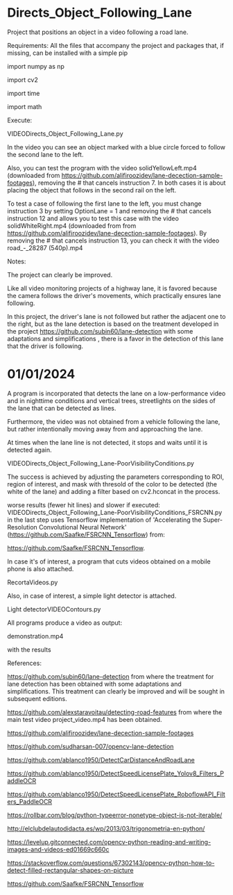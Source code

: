 # Directs_Object_Following_Lane
Project that positions an object in a video following a road lane.

Requirements:
All the files that accompany the project and packages that, if missing, can be installed with a simple pip

import numpy as np

import cv2

import time

import math


Execute:

VIDEODirects_Object_Following_Lane.py

In the video you can see an object marked with a blue circle forced to follow the second lane to the left.

Also, you can test the program with the video solidYellowLeft.mp4 (downloaded from https://github.com/alifiroozidev/lane-decection-sample-footages), removing the # that cancels instruction 7. In both cases it is about placing the object that follows in the second rail on the left.

To test a case of following the first lane to the left, you must change instruction 3 by setting OptionLane = 1 and removing the # that cancels instruction 12 and allows you to test this case with the video solidWhiteRight.mp4 (downloaded from from https://github.com/alifiroozidev/lane-decection-sample-footages).
By removing the # that cancels instruction 13, you can check it with the video road_-_28287 (540p).mp4

Notes:

The project can clearly be improved.

Like all video monitoring projects of a highway lane, it is favored because the camera follows the driver's movements, which practically ensures lane following.

In this project, the driver's lane is not followed but rather the adjacent one to the right, but as the lane detection is based on the treatment developed in the project https://github.com/subin60/lane-detection with some adaptations and simplifications , there is a favor in the detection of this lane that the driver is following.

01/01/2024
=========

A program is incorporated that detects the lane on a low-performance video and in nighttime conditions and vertical trees, streetlights on the sides of the lane that can be detected as lines.

Furthermore, the video was not obtained from a vehicle following the lane, but rather intentionally moving away from and approaching the lane.

At times when the lane line is not detected, it stops and waits until it is detected again.

VIDEODirects_Object_Following_Lane-PoorVisibilityConditions.py

The success is achieved by adjusting the parameters corresponding to ROI, region of interest, and mask with thresold of the color to be detected (the white of the lane) and adding a filter based on cv2.hconcat in the process.

worse results (fewer hit lines) and slower if executed:
VIDEODirects_Object_Following_Lane-PoorVisibilityConditions_FSRCNN.py
in  the last step uses Tensorflow implementation of 'Accelerating the Super-Resolution Convolutional Neural Network' (https://github.com/Saafke/FSRCNN_Tensorflow) from:

https://github.com/Saafke/FSRCNN_Tensorflow.


In case it's of interest, a program that cuts videos obtained on a mobile phone is also attached.

RecortaVideos.py 

Also, in case of interest, a simple light detector is attached.

Light detectorVIDEOContours.py

All programs produce a video as output:

demonstration.mp4

with the results

References:

https://github.com/subin60/lane-detection from where the treatment for lane detection has been obtained with some adaptations and simplifications. This treatment can clearly be improved and will be sought in subsequent editions.

https://github.com/alexstaravoitau/detecting-road-features from where the main  test video project_video.mp4 has been obtained.

https://github.com/alifiroozidev/lane-decection-sample-footages

https://github.com/sudharsan-007/opencv-lane-detection

https://github.com/ablanco1950/DetectCarDistanceAndRoadLane

https://github.com/ablanco1950/DetectSpeedLicensePlate_Yolov8_Filters_PaddleOCR

https://github.com/ablanco1950/DetectSpeedLicensePlate_RoboflowAPI_Filters_PaddleOCR

https://rollbar.com/blog/python-typeerror-nonetype-object-is-not-iterable/

http://elclubdelautodidacta.es/wp/2013/03/trigonometria-en-python/

https://levelup.gitconnected.com/opencv-python-reading-and-writing-images-and-videos-ed01669c660c

https://stackoverflow.com/questions/67302143/opencv-python-how-to-detect-filled-rectangular-shapes-on-picture

https://github.com/Saafke/FSRCNN_Tensorflow

